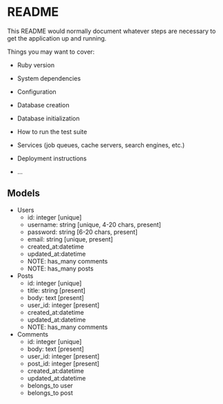 # README

This README would normally document whatever steps are necessary to get the
application up and running.

Things you may want to cover:

* Ruby version

* System dependencies

* Configuration

* Database creation

* Database initialization

* How to run the test suite

* Services (job queues, cache servers, search engines, etc.)

* Deployment instructions

* ...


## Models
- Users
    - id: integer [unique]
    - username: string [unique, 4-20 chars, present]
    - password: string [6-20 chars, present]
    - email: string [unique, present]
    - created_at:datetime
    - updated_at:datetime
    - NOTE: has_many comments
    - NOTE: has_many posts
- Posts
    - id: integer [unique]
    - title: string [present]
    - body: text [present]
    - user_id: integer [present]
    - created_at:datetime 
    - updated_at:datetime
    - NOTE: has_many comments
- Comments
    - id: integer [unique]
    - body: text [present]
    - user_id: integer [present]
    - post_id: integer [present]
    - created_at:datetime
    - updated_at:datetime
    - belongs_to user
    - belongs_to post


